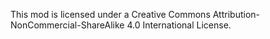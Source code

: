This mod is licensed under a Creative Commons Attribution-NonCommercial-ShareAlike 4.0 International License.